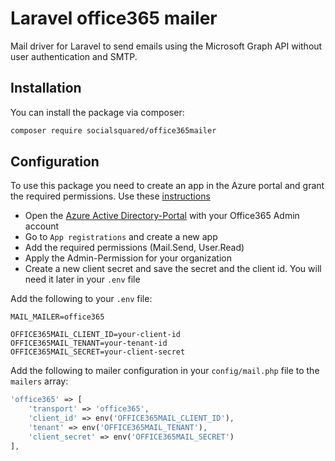 # Laravel office365 mailer 


Mail driver for Laravel to send emails using the Microsoft Graph API without user authentication and SMTP.

## Installation

You can install the package via composer:

```bash
composer require socialsquared/office365mailer
```

## Configuration

To use this package you need to create an app in the Azure portal and grant the required permissions. Use these [instructions](https://docs.microsoft.com/en-us/graph/auth-v2-service)

- Open the [Azure Active Directory-Portal](https://portal.azure.com/#blade/Microsoft_AAD_IAM/ActiveDirectoryMenuBlade/Overview) with your Office365 Admin account
- Go to `App registrations` and create a new app
- Add the required permissions (Mail.Send, User.Read)
- Apply the Admin-Permission for your organization
- Create a new client secret and save the secret and the client id. You will need it later in your `.env` file

Add the following to your `.env` file:

```text
MAIL_MAILER=office365

OFFICE365MAIL_CLIENT_ID=your-client-id
OFFICE365MAIL_TENANT=your-tenant-id
OFFICE365MAIL_SECRET=your-client-secret
```

Add the following to mailer configuration in your `config/mail.php` file to the `mailers` array:

```php
'office365' => [
    'transport' => 'office365',
    'client_id' => env('OFFICE365MAIL_CLIENT_ID'),
    'tenant' => env('OFFICE365MAIL_TENANT'),
    'client_secret' => env('OFFICE365MAIL_SECRET')
],
```